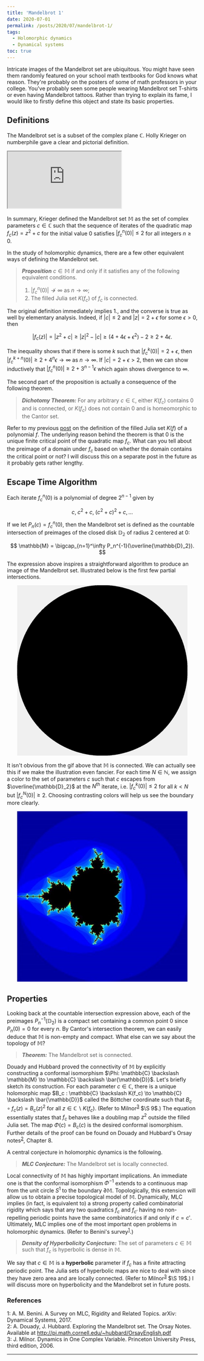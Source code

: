```yaml
---
title: 'Mandelbrot 1'
date: 2020-07-01
permalink: /posts/2020/07/mandelbrot-1/
tags:
  - Holomorphic dynamics
  - Dynamical systems
toc: true
---
```


Intricate images of the Mandelbrot set are ubiquitous. You might have seen them randomly featured on your school math textbooks for God knows what reason. They're probably on the posters of some of math professors in your college. You've probably seen some people wearing Mandelbrot set T-shirts or even having Mandelbrot tattoos. Rather than trying to explain its fame, I would like to firstly define this object and state its basic properties.

## Definitions

The Mandelbrot set is a subset of the complex plane $\mathbb{C}$. Holly Krieger on numberphile gave a clear and pictorial definition.

<iframe src="https://www.youtube.com/embed/NGMRB4O922I"> </iframe> <br>

In summary, Krieger defined the Mandelbrot set $\mathbb{M}$ as the set of complex parameters $c \in \mathbb{C}$ such that the sequence of iterates of the quadratic map $f_c(z) = z^2 +c$ for the initial value $0$ satisfies $\lvert f^n_c(0) \rvert \leq 2$ for all integers $n \geq 0$.

In the study of holomorphic dynamics, there are a few other equivalent ways of defining the Mandelbrot set.

> **_Proposition_** $c \in \mathbb{M}$ if and only if it satisfies any of the following equivalent conditions.
> 1. $\lvert f^n_c(0) \rvert \not\to \infty$ as $n \to \infty$;
> 2. The filled Julia set $K(f_c)$ of $f_c$ is connected.

The original definition immediately implies 1., and the converse is true as well by elementary analysis. Indeed, if $\lvert c \rvert \leq 2$ and $\lvert z \rvert = 2+ \epsilon$ for some $\epsilon > 0$, then

$$
\lvert f_c(z) \rvert = \lvert z^2 + c \rvert \geq \lvert z \rvert^2 - \lvert c \rvert \geq (4 + 4 \epsilon + \epsilon^2) - 2 \geq 2 + 4\epsilon.
$$

The inequality shows that if there is some $k$ such that $\lvert f^k_c(0) \rvert = 2 + \epsilon$, then $\lvert f^{k+n}_c(0) \rvert \geq 2 + 4^n \epsilon \to \infty$ as $n \to \infty$. If $\lvert c \rvert = 2 + \epsilon > 2$, then we can show inductively that $\lvert f^n_c(0) \rvert \geq 2 + 3^{n-1} \epsilon$ which again shows divergence to $\infty$.

The second part of the proposition is actually a consequence of the following theorem.

> **_Dichotomy Theorem:_** For any arbitrary $c \in \mathbb{C}$, either $K(f_c)$ contains $0$ and is connected, or $K(f_c)$ does not contain $0$ and is homeomorphic to the Cantor set.

Refer to my previous [post](/posts/2020/06/fatou_and_julia/) on the definition of the filled Julia set $K(f)$ of a polynomial $f$. The underlying reason behind the theorem is that $0$ is the unique finite critical point of the quadratic map $f_c$. What can you tell about the preimage of a domain under $f_c$ based on whether the domain contains the critical point or not? I will discuss this on a separate post in the future as it probably gets rather lengthy.

## Escape Time Algorithm

Each iterate $f^n_c(0)$ is a polynomial of degree $2^{n-1}$ given by

$$
c, \; c^2 + c, \; (c^2 + c)^2 + c, \ldots
$$

If we let $P_n(c) = f^n_c(0)$, then the Mandelbrot set is defined as the countable intersection of preimages of the closed disk $\mathbb{\mathbb{D}_2}$ of radius 2 centered at 0:

$$
\mathbb{M} = \bigcap_{n=1}^\infty P_n^{-1}(\overline{\mathbb{D}_2}).
$$

The expression above inspires a straightforward algorithm to produce an image of the Mandelbrot set. Illustrated below is the first few partial intersections.

<p align="center">
  <img src="/images/simplemandelbrot.gif" />
</p>

It isn't obvious from the gif above that $\mathbb{M}$ is connected. We can actually see this if we make the illustration even fancier. For each time $N \in \mathbb{N}$, we assign a color to the set of parameters $c$ such that $c$ escapes from $\overline{\mathbb{D}_2}$ at the $N^\text{th}$ iterate, i.e. $\lvert f^k_c(0)\rvert \leq 2$ for all $k< N$ but $\lvert f^N_c(0)\rvert \geq 2$. Choosing contrasting colors will help us see the boundary more clearly.

<p align="center">
  <img src="/images/escapetimealgorithm.jpg" width="450" length="450"/>
</p>

## Properties

Looking back at the countable intersection expression above, each of the preimages $P_n^{-1}(\mathbb{D}_2)$ is a compact set containing a common point $0$ since $P_n(0) = 0$ for every $n$. By Cantor's intersection theorem, we can easily deduce that $\mathbb{M}$ is non-empty and compact. What else can we say about the topology of $\mathbb{M}$?

> **_Theorem:_** The Mandelbrot set is connected.

Douady and Hubbard proved the connectivity of $\mathbb{M}$ by explicitly constructing a conformal isomorphism $\Phi: \mathbb{C} \backslash \mathbb{M} \to \mathbb{C} \backslash \bar{\mathbb{D}}$. Let's briefly sketch its construction. For each parameter $c \in \mathbb{C}$, there is a unique holomorphic map $B_c : \mathbb{C} \backslash K(f_c) \to \mathbb{C} \backslash \bar{\mathbb{D}}$ called the Böttcher coordinate such that $B_c \circ f_c (z) = B_c(z)^2$ for all $z \in \mathbb{C} \backslash K(f_c)$. (Refer to Milnor<sup>[3](#fn3)</sup> $\S 9$.) The equation essentially states that $f_c$ behaves like a doubling map $z^2$ outside the filled Julia set. The map $\Phi(c) = B_c(c)$ is the desired conformal isomorphism. Further details of the proof can be found on Douady and Hubbard's Orsay notes<sup>[2](#fn2)</sup>, Chapter 8.

A central conjecture in holomorphic dynamics is the following.

> **_MLC Conjecture:_** The Mandelbrot set is locally connected.

Local connectivity of $\mathbb{M}$ has highly important implications. An immediate one is that the conformal isomorphism $\Phi^{-1}$ extends to a continuous map from the unit circle $S^1$ to the boundary $\partial\mathbb{M}$. Topologically, this extension will allow us to obtain a precise topological model of $\mathbb{M}$. Dynamically, MLC implies (in fact, is equivalent to) a strong property called combinatorial rigidity which says that any two quadratics $f_c$ and $f_{c'}$ having no non-repelling periodic points have the same combinatorics if and only if $c = c'$. Ultimately, MLC implies one of the most important open problems in holomorphic dynamics. (Refer to Benini's survey<sup>[1](#fn1)</sup>.)

> **_Density of Hyperbolicity Conjecture:_** The set of parameters $c \in \mathbb{M}$ such that $f_c$ is hyperbolic is dense in $\mathbb{M}$.

We say that $c \in \mathbb{M}$ is a **hyperbolic** parameter if $f_c$ has a finite attracting periodic point. The Julia sets of hyperbolic maps are nice to deal with since they have zero area and are locally connected. (Refer to Milnor<sup>[3](#fn3)</sup> $\S 19$.) I will discuss more on hyperbolicity and the Mandelbrot set in future posts.

### References
<a name="fn1">1</a>: A. M. Benini. A Survey on MLC, Rigidity and Related Topics. arXiv: Dynamical Systems, 2017.   
<a name="fn2">2</a>: A. Douady, J. Hubbard. Exploring the Mandelbrot set. The Orsay Notes. Available at <http://pi.math.cornell.edu/~hubbard/OrsayEnglish.pdf>  
<a name="fn3">3</a>: J. Milnor. Dynamics in One Complex Variable. Princeton University Press, third edition, 2006.   

------
